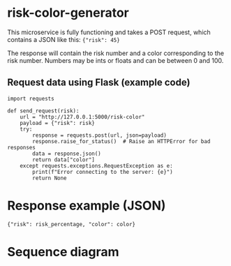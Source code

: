 # risk-color-generator

This microservice is fully functioning and takes a POST request, which contains a JSON like this:
`{"risk": 45}`

The response will contain the risk number and a color corresponding to the risk number. Numbers
may be ints or floats and can be between 0 and 100.

## Request data using Flask (example code)

```
import requests

def send_request(risk):
    url = "http://127.0.0.1:5000/risk-color"
    payload = {"risk": risk}
    try:
        response = requests.post(url, json=payload)
        response.raise_for_status()  # Raise an HTTPError for bad responses
        data = response.json()
        return data["color"]
    except requests.exceptions.RequestException as e:
        print(f"Error connecting to the server: {e}")
        return None
```

# Response example (JSON)

`{"risk": risk_percentage, "color": color}`

# Sequence diagram

